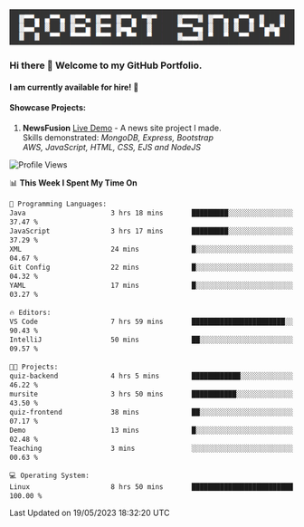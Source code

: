 <img alt="myname" src="assets/name.png" />

### Hi there 👋 Welcome to my GitHub Portfolio.
#### I am currently available for hire!  :briefcase:

#### Showcase Projects:

1. **NewsFusion** [Live Demo](https://news-1-f7223358.deta.app/) - A news site project I made.\
Skills demonstrated: *MongoDB, Express, Bootstrap\
AWS, JavaScript, HTML, CSS, EJS and NodeJS*

<!--START_SECTION:waka-->
![Profile Views](http://img.shields.io/badge/Profile%20Views-7-blue)

📊 **This Week I Spent My Time On** 

```text
💬 Programming Languages: 
Java                     3 hrs 18 mins       █████████░░░░░░░░░░░░░░░░   37.47 % 
JavaScript               3 hrs 17 mins       █████████░░░░░░░░░░░░░░░░   37.29 % 
XML                      24 mins             █░░░░░░░░░░░░░░░░░░░░░░░░   04.67 % 
Git Config               22 mins             █░░░░░░░░░░░░░░░░░░░░░░░░   04.32 % 
YAML                     17 mins             █░░░░░░░░░░░░░░░░░░░░░░░░   03.27 % 

🔥 Editors: 
VS Code                  7 hrs 59 mins       ███████████████████████░░   90.43 % 
IntelliJ                 50 mins             ██░░░░░░░░░░░░░░░░░░░░░░░   09.57 % 

🐱‍💻 Projects: 
quiz-backend             4 hrs 5 mins        ████████████░░░░░░░░░░░░░   46.22 % 
mursite                  3 hrs 50 mins       ███████████░░░░░░░░░░░░░░   43.50 % 
quiz-frontend            38 mins             ██░░░░░░░░░░░░░░░░░░░░░░░   07.17 % 
Demo                     13 mins             █░░░░░░░░░░░░░░░░░░░░░░░░   02.48 % 
Teaching                 3 mins              ░░░░░░░░░░░░░░░░░░░░░░░░░   00.63 % 

💻 Operating System: 
Linux                    8 hrs 50 mins       █████████████████████████   100.00 % 
```


 Last Updated on 19/05/2023 18:32:20 UTC
<!--END_SECTION:waka-->

<!--
**robjsnow/robjsnow** is a ✨ _special_ ✨ repository because its `README.md` (this file) appears on your GitHub profile.

Here are some ideas to get you started:

- 🔭 I’m currently working on ...
- 🌱 I’m currently learning ...
- 👯 I’m looking to collaborate on ...
- 🤔 I’m looking for help with ...
- 💬 Ask me about ...
- 📫 How to reach me: ...
- 😄 Pronouns: ...
- ⚡ Fun fact: ...
-->
